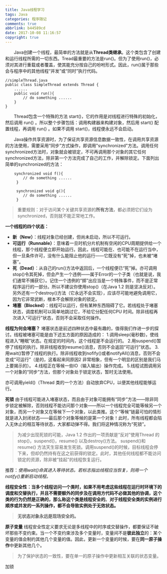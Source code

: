 ```yaml
---
title: Java线程学习
tags: Java
categories: 程序随记
comments: true
abbrlink: b44589cd
date: 2017-10-08 11:16:57
copyright: true
---
```

　　Java创建一个线程，最简单的方法就是从**Thread类继承**。这个类包含了创建和运行线程所需的一切东西。Tread最重要的方法是run()。但为了使用run()，必须对其进行重载或者覆盖，使其能充分按自己的吩咐形式。因此，run()属于那些会与程序中的其他线程“并发”或“同时”执行代码。
```
//simpleThread.java
public class SimpleThread extends Thread {
    ......
    public void run(){
        // do something ......
    }
}
```
　　Thread包含一个特殊的方法 start()，它的作用是对线程进行特殊的初始化，然后调用 run() 。所以整个步骤包括：调用构建器来构建对象，然后用 start() 配置线程，再调用 run() 。如果不调用 start()，线程便永远不会启动。

　　Java操作共享资源时，为了保证共享资源信息数据一致性，在调用共享资源的方法使用，需要采用“同步”方式操作，即调用"synchronized"方法。调用任何synchronized方法时，对象就会被锁定，不可再调用那个对象的其它任何synchronized方法，除非第一个方法完成了自己的工作，并解除锁定。下面列出简单的synchronized的方法：
```
    synchronized void f(){
        // do something ......
     }

     synchronized void g(){
        // do something ......
     }
```
> 重要规则：对于访问某个关键共享资源的**所有方法**，都必须把它们设为synchronized，否则就不能正常地工作。


**一个线程的四个状态：**
- **新（New）**：线程对象已经创建，但尚未启动，所以不可运行。
- **可运行（Runnable）**：意味着一旦时机分片机制有空闲的CPU周期提供给一个线程，那个线程便立即开始运行。因此，线程可能在、也可能不在运行当中，但一旦条件许可，没有什么能阻止他的运行——它既没有“死”掉，也未被“堵塞”。
- **死（Dead）**：从自己的run()方法中返回后，一个线程便已“死”掉。亦可调用stop()令其死掉，但会产生一个违例——属于Error的一个子类（也就是说，我们通常不捕获它）。记住一个违例的“掷”出应当是一个特殊事件，而不是正常程序运行的一部分。所以不建议你使用stop()（在Java 1.2 则是坚决反对）。另外还有一个destroy()方法（它永远不会实现），应该尽可能地避免调用它，因为它非常武断，根本不会解除对象的锁定。
- **堵塞（Blocked）**：线程可以运行，但有某种东西阻碍了它。若线程处于堵塞状态，调度机制可以简单地跳过它，不给它分配任何CPU 时间。除非线程再次进入“可运行”状态，否则不会采取任何操作。


**线程为何会堵塞？**
堵塞状态是前述四种状态中最有趣的，值得我们作进一步的探讨。线程被堵塞可能是由下述五方面的原因造成的：
1.调用sleep(毫秒数)，使线程进入“睡眠”状态。在规定的时间内，这个线程是不会运行的。
2.用suspend()暂停了线程的执行。除非线程收到resume()消息，否则不会返回“可运行”状态。
3.用wait()暂停了线程的执行。除非线程收到nofify()或者notifyAll()消息，否则不会变成“可运行”（是的，这看起来同原因2 非常相象，但有一个明显的区别是我们马上要揭示的）。
4.线程正在等候一些IO（输入输出）操作完成。
5.线程试图调用另一个对象的“同步”方法，但那个对象处于锁定状态，暂时无法使用。

亦可调用yield()（Thread 类的一个方法）自动放弃CPU，以便其他线程能够运行。

**死锁**
由于线程可能进入堵塞状态，而且由于对象可能拥有“同步”方法——除非同步锁定被解除，否则线程不能访问那个对象——所以一个线程完全可能等候另一个对象，而另一个对象又在等候下一个对象，以此类推。这个“等候”链最可怕的情形就是进入封闭状态——最后那个对象等候的是第一个对象！此时，所有线程都会陷入无休止的相互等待状态，大家都动弹不得。我们将这种情况称为“死锁”。
> 为减少出现死锁的可能，Java 1.2 作出的一项贡献是“反对”使用Thread 的stop()，suspend()，resume() 以及destroy()方法。
suspend()和resume() 方法天生容易发生死锁。调用suspend()的时候，目标线程会停下来，但却仍然持有在这之前获得的锁定。此时，其他任何线程都不能访问锁定的资源，除非被“挂起”的线程恢复运行。

推荐：*使用wait()命其进入等待状态。若标志指出线程应当恢复，则用一个
notify()重新启动线程。*


**线程安全性：**当多个线程访问一个类时，如果不用考虑这些线程在运行时环境下的调度和交替执行，并且不需要额外的同步及在调用方代码不必做其他的协调，这个类的行为仍然是正确的，那么称这个类是**线程安全的**。**对于线程安全类的实例进行顺序或并发的一系列操作，都不会导致实例处于无效状态。**

> **无状态对象永远是现场安全的。**

**原子变量**
线程安全性定义要求无论是多线程中的时序或交替操作，都要保证不破坏那些不变约束。当一个不变约束涉及多个变量时，变量间不是**彼此独立**的：某个变量的值会制约其他几个变量的值。因此，更新一个变量的时候，要在**同一原子操作**中更新其他几个。

> 为了保护状态的一致性，要在单一的原子操作中更新相互关联的状态变量。

加锁
